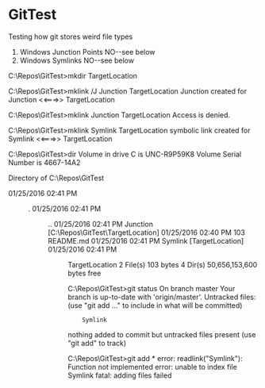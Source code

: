# GitTest
Testing how git stores weird file types

1. Windows Junction Points NO--see below
2. Windows Symlinks NO--see below

C:\Repos\GitTest>mkdir TargetLocation

C:\Repos\GitTest>mklink /J Junction TargetLocation
Junction created for Junction <<===>> TargetLocation

C:\Repos\GitTest>mklink Junction TargetLocation
Access is denied.

C:\Repos\GitTest>mklink Symlink TargetLocation
symbolic link created for Symlink <<===>> TargetLocation

C:\Repos\GitTest>dir
 Volume in drive C is UNC-R9P59K8
 Volume Serial Number is 4667-14A2

 Directory of C:\Repos\GitTest

01/25/2016  02:41 PM    <DIR>          .
01/25/2016  02:41 PM    <DIR>          ..
01/25/2016  02:41 PM    <JUNCTION>     Junction [C:\Repos\GitTest\TargetLocation]
01/25/2016  02:40 PM               103 README.md
01/25/2016  02:41 PM    <SYMLINK>      Symlink [TargetLocation]
01/25/2016  02:41 PM    <DIR>          TargetLocation
               2 File(s)            103 bytes
               4 Dir(s)  50,656,153,600 bytes free

C:\Repos\GitTest>git status
On branch master
Your branch is up-to-date with 'origin/master'.
Untracked files:
  (use "git add <file>..." to include in what will be committed)

        Symlink

nothing added to commit but untracked files present (use "git add" to track)

C:\Repos\GitTest>git add *
error: readlink("Symlink"): Function not implemented
error: unable to index file Symlink
fatal: adding files failed
